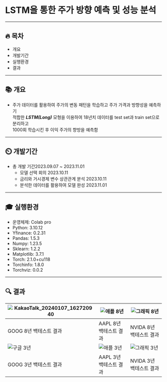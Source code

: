 # LSTM을 통한 주가 방향 예측 및 성능 분석

---
## 🔥 목차
+ 개요
+ 개발기간
+ 실행환경
+ 결과
---
## 📚 개요
+ 주가 데이터를 활용하여 주가의 변동 패턴을 학습하고 주가 가격과 방향성을 예측하기<br>
적합한 ***LSTM(Long)*** 모형을 이용하여  18년치 데이터를 test set과 train set으로 분리하고<br>
1000회 학습시킨 후 이익 주가의 향방을 예측함 <br>
---
## ⏲️ 개발기간
+ 총 개발 기간2023.09.07 ~ 2023.11.01
  + 모델 선택 회의 2023.10.11
  + 금리와 거시경제 변수 상관관계 분석 2023.10.11
  + 분석한 데이터를 활용하여 모델 완성 2023.11.01
---
## 🎓 실행환경
* 운영체제: Colab pro
* Python: 3.10.12
* Yfinance: 0.2.31
* Pandas: 1.5.3
* Numpy: 1.23.5
* Sklearn: 1.2.2
* Matplotlib: 3.7.1
* Torch: 2.1.0+cu118
* Torchinfo: 1.8.0
* Torchviz: 0.0.2
---
## 🔍 결과
|![KakaoTalk_20240107_162720940](https://github.com/orcafrog/SR_workshop/assets/76116588/c007a4e3-3f7f-41c6-b5e2-9a3a9eb9dfc9)|![애플 8년](https://github.com/orcafrog/SR_workshop/assets/76116588/22d75585-632c-4c42-866f-7ea1aba7d0da)|![그래픽 8년](https://github.com/orcafrog/SR_workshop/assets/76116588/6abf17a7-b2e9-40ee-9b63-3a270d5f9d42)|
|------|---|---|
|GOOG 8년 백테스트 결과|AAPL 8년 백테스트 결과|NVIDA 8년 백테스트 결과|
|![구글 3년](https://github.com/orcafrog/SR_workshop/assets/76116588/b3180617-26f9-4466-845c-4ee708f0a369)|![애플 3년](https://github.com/orcafrog/SR_workshop/assets/76116588/7900718c-b2f3-4df6-8ac5-8b0c75e768b7)|![그래픽 3년](https://github.com/orcafrog/SR_workshop/assets/76116588/1dbec5ea-b686-44ea-afd2-baff41044a6e)|
|GOOG 3년 백테스트 결과|AAPL 3년 백테스트 결과|NVIDA 3년 백테스트 결과|


